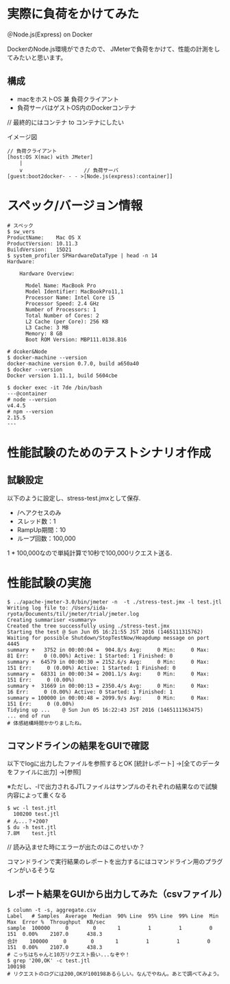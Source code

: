 # 実際に負荷をかけてみた
＠Node.js(Express) on Docker

DockerのNode.js環境ができたので、
JMeterで負荷をかけて、性能の計測をしてみたいと思います。

## 構成
* macをホストOS 兼 負荷クライアント
* 負荷サーバはゲストOS内のDockerコンテナ

// 最終的にはコンテナ to コンテナにしたい

イメージ図
```
// 負荷クライアント
[host:OS X(mac) with JMeter]
    |
    v                    // 負荷サーバ
[guest:boot2docker- - - >[Node.js(express):container]]
```

# スペック/バージョン情報
```
# スペック
$ sw_vers
ProductName:	Mac OS X
ProductVersion:	10.11.3
BuildVersion:	15D21
$ system_profiler SPHardwareDataType | head -n 14
Hardware:

    Hardware Overview:

      Model Name: MacBook Pro
      Model Identifier: MacBookPro11,1
      Processor Name: Intel Core i5
      Processor Speed: 2.4 GHz
      Number of Processors: 1
      Total Number of Cores: 2
      L2 Cache (per Core): 256 KB
      L3 Cache: 3 MB
      Memory: 8 GB
      Boot ROM Version: MBP111.0138.B16

# dcoker&Node
$ docker-machine --version
docker-machine version 0.7.0, build a650a40
$ docker --version
Docker version 1.11.1, build 5604cbe

$ docker exec -it 7de /bin/bash
---@container
# node --version
v4.4.5
# npm --version
2.15.5
---
```

# 性能試験のためのテストシナリオ作成
## 試験設定
以下のように設定し、stress-test.jmxとして保存.
* /へアクセスのみ
* スレッド数：1
* RampUp期間：10
* ループ回数：100,000

1 * 100,000なので単純計算で10秒で100,000リクエスト送る.

# 性能試験の実施
```
$ ../apache-jmeter-3.0/bin/jmeter -n  -t ./stress-test.jmx -l test.jtl
Writing log file to: /Users/iida-ryota/Documents/til/jmeter/trial/jmeter.log
Creating summariser <summary>
Created the tree successfully using ./stress-test.jmx
Starting the test @ Sun Jun 05 16:21:55 JST 2016 (1465111315762)
Waiting for possible Shutdown/StopTestNow/Heapdump message on port 4445
summary +   3752 in 00:00:04 =  904.8/s Avg:     0 Min:     0 Max:    81 Err:     0 (0.00%) Active: 1 Started: 1 Finished: 0
summary +  64579 in 00:00:30 = 2152.6/s Avg:     0 Min:     0 Max:   151 Err:     0 (0.00%) Active: 1 Started: 1 Finished: 0
summary =  68331 in 00:00:34 = 2001.1/s Avg:     0 Min:     0 Max:   151 Err:     0 (0.00%)
summary +  31669 in 00:00:13 = 2350.4/s Avg:     0 Min:     0 Max:    16 Err:     0 (0.00%) Active: 0 Started: 1 Finished: 1
summary = 100000 in 00:00:48 = 2099.9/s Avg:     0 Min:     0 Max:   151 Err:     0 (0.00%)
Tidying up ...    @ Sun Jun 05 16:22:43 JST 2016 (1465111363475)
... end of run
# 体感結構時間かかりましたね。
```

## コマンドラインの結果をGUIで確認
以下でlogに出力したファイルを参照するとOK
[統計レポート]
 ->[全てのデータをファイルに出力]
  ->[参照]

※ただし、-lで出力されるJTLファイルはサンプルのそれぞれの結果なので試験内容によって重くなる
```
$ wc -l test.jtl
  100200 test.jtl
# ん...？+200?
$ du -h test.jtl
7.8M	test.jtl
```

// 読み込ませた時にエラーが出たのはこのせいか？

コマンドラインで実行結果のレポートを出力するにはコマンドライン用のプラグインがいるそうな

## レポート結果をGUIから出力してみた（csvファイル）
```
$ column -t -s, aggregate.csv
Label   # Samples  Average  Median  90% Line  95% Line  99% Line  Min  Max  Error %  Throughput  KB/sec
sample  100000     0        0       1         1         1         0    151  0.00%    2107.0      438.3
合計    100000     0        0       1         1         1         0    151  0.00%    2107.0      438.3
# こっちはちゃんと10万リクエスト扱い...なぞや！
$ grep '200,OK' -c test.jtl
100198
# リクエストのログには200,OKが100198あるらしい。なんでやねん。あとで調べてみよう。
```
